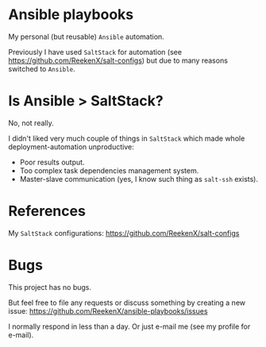 # Ansible playbooks

My personal (but reusable) `Ansible` automation.

Previously I have used `SaltStack` for automation (see https://github.com/ReekenX/salt-configs) but due to many reasons switched to `Ansible`.

# Is Ansible > SaltStack?

No, not really.

I didn't liked very much couple of things in `SaltStack` which made whole deployment-automation unproductive:

- Poor results output.
- Too complex task dependencies management system.
- Master-slave communication (yes, I know such thing as `salt-ssh` exists).

# References

My `SaltStack` configurations: https://github.com/ReekenX/salt-configs

# Bugs

This project has no bugs.

But feel free to file any requests or discuss something by creating a new issue: https://github.com/ReekenX/ansible-playbooks/issues

I normally respond in less than a day. Or just e-mail me (see my profile for e-mail).
